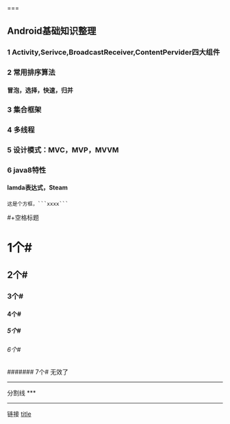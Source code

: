 ===
###
## Android基础知识整理
### 1 Activity,Serivce,BroadcastReceiver,ContentPervider四大组件

### 2 常用排序算法
#### 冒泡，选择，快速，归并

### 3 集合框架

### 4 多线程

### 5 设计模式：MVC，MVP，MVVM

### 6 java8特性
#### lamda表达式，Steam



```
这是个方框，```xxxx```
```
#+空格标题
# 1个#
## 2个#
### 3个#
#### 4个#
##### 5个#
###### 6个#
####### 7个# 无效了

***
分割线 ***
***

链接
[title](path)